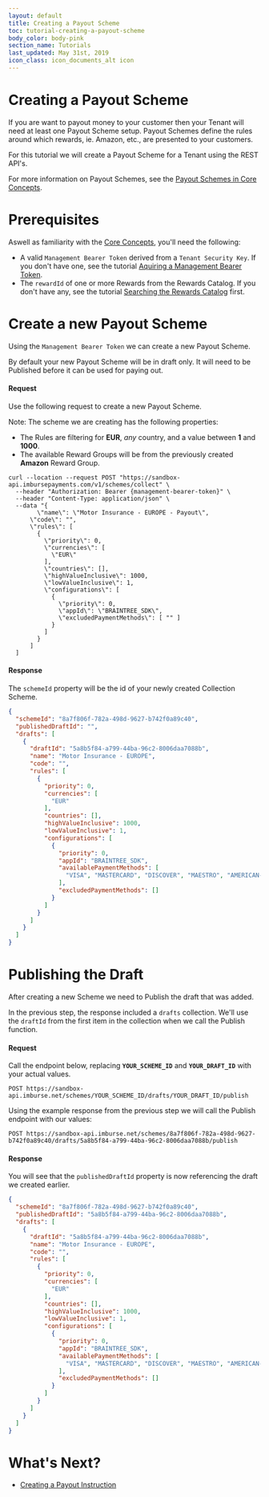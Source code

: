 ```yaml
---
layout: default
title: Creating a Payout Scheme
toc: tutorial-creating-a-payout-scheme
body_color: body-pink
section_name: Tutorials
last_updated: May 31st, 2019
icon_class: icon_documents_alt icon
---
```

# Creating a Payout Scheme
If you are want to payout money to your customer then your Tenant will need at least one Payout Scheme setup. Payout Schemes define the rules around which rewards, ie. Amazon, etc., are presented to your customers.

For this tutorial we will create a Payout Scheme for a Tenant using the REST API's. 

For more information on Payout Schemes, see the [Payout Schemes in Core Concepts](/pages/guides/core-concepts/#payout-schemes).

# Prerequisites
Aswell as familiarity with the [Core Concepts](/pages/guides/core-concepts), you'll need the following:

- A valid `Management Bearer Token` derived from a `Tenant Security Key`. If you don't have one, see the tutorial [Aquiring a Management Bearer Token](#aquire-management-bearer-token).
- The `rewardId` of one or more Rewards from the Rewards Catalog. If you don't have any, see the tutorial [Searching the Rewards Catalog](/pages/tutorials/searching-the-rewards-catalog) first.

# Create a new Payout Scheme
Using the `Management Bearer Token` we can create a new Payout Scheme.

By default your new Payout Scheme will be in draft only. It will need to be Published before it can be used for paying out.

#### Request
Use the following request to create a new Payout Scheme.

Note: The scheme we are creating has the following properties:
- The Rules are filtering for **EUR**, *any* country, and a value between **1** and **1000**.
- The available Reward Groups will be from the previously created **Amazon** Reward Group.

```curl
curl --location --request POST "https://sandbox-api.imbursepayments.com/v1/schemes/collect" \
  --header "Authorization: Bearer {management-bearer-token}" \
  --header "Content-Type: application/json" \
  --data "{
	    \"name\": \"Motor Insurance - EUROPE - Payout\",
      \"code\": "",
      \"rules\": [
        {
          \"priority\": 0,
          \"currencies\": [
            \"EUR\"
          ],
          \"countries\": [],
          \"highValueInclusive\": 1000,
          \"lowValueInclusive\": 1,
          \"configurations\": [
            {
              \"priority\": 0,
              \"appId\": \"BRAINTREE_SDK\",
              \"excludedPaymentMethods\": [ "" ]
            }
          ]
        }
      ]
  ]
```

#### Response
The `schemeId` property will be the id of your newly created Collection Scheme.

```json
{
  "schemeId": "8a7f806f-782a-498d-9627-b742f0a89c40",
  "publishedDraftId": "",
  "drafts": [
    {
      "draftId": "5a8b5f84-a799-44ba-96c2-8006daa7088b",
      "name": "Motor Insurance - EUROPE",
      "code": "",
      "rules": [
        {
          "priority": 0,
          "currencies": [
            "EUR"
          ],
          "countries": [],
          "highValueInclusive": 1000,
          "lowValueInclusive": 1,
          "configurations": [
            {
              "priority": 0,
              "appId": "BRAINTREE_SDK",
              "availablePaymentMethods": [
                "VISA", "MASTERCARD", "DISCOVER", "MAESTRO", "AMERICAN-EXPRESS", "PAYPAL"
              ],
              "excludedPaymentMethods": []
            }
          ]
        }
      ]
    }
  ]
}
```

# Publishing the Draft
After creating a new Scheme we need to Publish the draft that was added.

In the previous step, the response included a `drafts` collection. We'll use the `draftId` from the first item in the collection when we call the Publish function.

#### Request
Call the endpoint below, replacing **`YOUR_SCHEME_ID`** and **`YOUR_DRAFT_ID`** with your actual values.

`POST https://sandbox-api.imburse.net/schemes/YOUR_SCHEME_ID/drafts/YOUR_DRAFT_ID/publish`

Using the example response from the previous step we will call the Publish endpoint with our values:

`POST https://sandbox-api.imburse.net/schemes/8a7f806f-782a-498d-9627-b742f0a89c40/drafts/5a8b5f84-a799-44ba-96c2-8006daa7088b/publish`

#### Response
You will see that the `publishedDraftId` property is now referencing the draft we created earlier.

```json
{
  "schemeId": "8a7f806f-782a-498d-9627-b742f0a89c40",
  "publishedDraftId": "5a8b5f84-a799-44ba-96c2-8006daa7088b",
  "drafts": [
    {
      "draftId": "5a8b5f84-a799-44ba-96c2-8006daa7088b",
      "name": "Motor Insurance - EUROPE",
      "code": "",
      "rules": [
        {
          "priority": 0,
          "currencies": [
            "EUR"
          ],
          "countries": [],
          "highValueInclusive": 1000,
          "lowValueInclusive": 1,
          "configurations": [
            {
              "priority": 0,
              "appId": "BRAINTREE_SDK",
              "availablePaymentMethods": [
                "VISA", "MASTERCARD", "DISCOVER", "MAESTRO", "AMERICAN-EXPRESS", "PAYPAL"
              ],
              "excludedPaymentMethods": []
            }
          ]
        }
      ]
    }
  ]
}
```

# What's Next?
- [Creating a Payout Instruction](/pages/tutorials/creating-a-payout-instruction)
